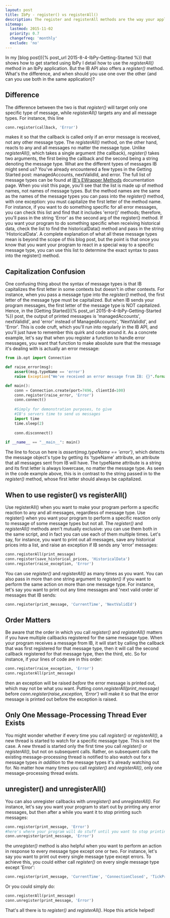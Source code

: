 ```yaml
---
layout: post
title: IbPy - register() vs registerAll()
description: The register and registerAll methods are the way your application reacts to info sent by IB. Learn how to use these crucial methods and the difference between them.
sitemap:
  lastmod: 2015-11-02
  priority: 0.7
  changefreq: 'monthly'
  exclude: 'no'
---
```


In my [blog post]({% post_url 2015-8-4-IbPy-Getting-Started %}) that shows how to get started using IbPy I detail how to use the _registerAll()_ method in an IbPy application. But the IB API also offers a _register()_ method. What's the difference, and when should you use one over the other (and can you use both in the same application)?

## Difference
The difference between the two is that _register()_ will target only one specific type of message, while _registerAll()_ targets any and all message types. For instance, this line

```python
conn.register(callback, 'Error')
```

makes it so that the callback is called only if an error message is received, not any other message type. The _registerAll()_ method, on the other hand, reacts to any and all messages no matter the message type. Unlike _registerAll()_, which takes a single argument (the callback), _register()_ takes two arguments, the first being the callback and the second being a string denoting the message type. What are the different types of messages IB might send us? You've already encountered a few types in the Getting Started post: managedAccounts, nextValidId, and error. The full list of message types can be found at [IB's EWrapper Methods](https://www.interactivebrokers.com/en/software/api/apiguide/java/java_ewrapper_methods.htm) documentation page. When you visit this page, you'll see that the list is made up of method names, not names of message types. But the method names are the same as the names of the message types you can pass into the _register()_ method, with one exception: you must capitalize the first letter of the method name. For instance, if you want to do something specific for all error messages, you can check this list and find that it includes 'error()' methods; therefore, you'll pass in the string 'Error' as the second arg of the register() method. If you want your program to do something specific when receiving historical data, check the list to find the historicalData() method and pass in the string 'HistoricalData'. A complete explanation of what all these message types mean is beyond the scope of this blog post, but the point is that once you know that you want your program to react in a special way to a specific message type, you can use this list to determine the exact syntax to pass into the register() method.

## Capitalization Confusion
One confusing thing about the syntax of message types is that IB capitalizes the first letter in some contexts but doesn't in other contexts. For instance, when you pass a message type into the _register()_ method, the first letter of the message type must be capitalized. But when IB sends your program messages, the first letter of the message type is NOT capitalized. Hence, in the [Getting Started]({% post_url 2015-8-4-IbPy-Getting-Started %}) post, the output of printed messages is 'managedAccounts', nextValidId', and 'error' instead of ManagedAccounts', 'NextValidId', and 'Error'. This is code cruft, which you'll run into regularly in the IB API, and you'll just have to remember this quirk and code around it. As a concrete example, let's say that when you register a function to handle error messages, you want that function to make absolute sure that the message it's dealing with is actually an error message:

```python
from ib.opt import Connection

def raise_error(msg):
    assert(msg.typeName == 'error')
    raise Exception("We've received an error message from IB: {}".format(msg))

def main():
    conn = Connection.create(port=7496, clientId=100)
    conn.register(raise_error, 'Error')
    conn.connect()
    
    #Simply for demonstration purposes, to give
    #IB's servers time to send us messages
    import time
    time.sleep(2) 
    
    conn.disconnect()
    
if __name__ == "__main__": main()
```

The line to focus on here is _assert(msg.typeName == 'error')_, which detects the message object's type by getting its 'typeName' attribute, an attribute that all messages sent from IB will have. The typeName attribute is a string and its first letter is always lowercase, no matter the message type. As seen in the code example above, this is in contrast to the string passed in to the _register()_ method, whose first letter should always be capitalized.

## When to use register() vs registerAll()
Use registerAll() when you want to make your program perform a specific reaction to any and all messages, regardless of message type. Use register() when you want your program to perform a specific reaction only to message of some message types but not all. The _register()_ and _registerAll()_ methods aren't mutually exclusive: you can use them both in the same script, and in fact you can use each of them multiple times. Let's say, for instance, you want to print out all messages, save any historical prices into a list, and raise an exception if IB sends any 'error' messages:

```python
conn.registerAll(print_message)
conn.register(save_historical_prices, 'HistoricalData')
conn.register(raise_exception, 'Error')
```

You can use _register()_ and _registerAll()_ as many times as you want. You can also pass in more than one string argument to _register()_ if you want to perform the same action on more than one message type. For instance, let's say you want to print out any time messages and 'next valid order id' messages that IB sends:

```python
conn.register(print_message, 'CurrentTime', 'NextValidId')
```

## Order Matters
Be aware that the order in which you call _register()_ and _registerAll()_ matters if you have multiple callbacks registered for the same message type. When your program receives a message from IB, it will start by calling the callback that was first registered for that message type, then it will call the second callback registered for that message type, then the third, etc. So for instance, if your lines of code are in this order:

```python
conn.register(raise_exception, 'Error')
conn.registerAll(print_message)
```

then an exception will be raised _before_ the error message is printed out, which may not be what you want. Putting _conn.registerAll(print\_message)_ before _conn.register(raise\_exception, 'Error')_ will make it so that the error message is printed out before the exception is raised.

## Only One Message-Processing Thread Ever Exists
You might wonder whether if every time you call _register()_ or _registerAll()_, a new thread is started to watch for a specific message type. This is not the case. A new thread is started only the first time you call _register()_ or _registerAll()_, but not on subsequent calls. Rather, on subsequent calls the existing message-processing thread is notified to also watch out for x message types _in addition_ to the message types it's already watching out for. No matter how many times you call _register()_ and _registerAll()_, only one message-processing thread exists.

## unregister() and unregisterAll()
You can also unregister callbacks with _unregister()_ and _unregisterAll()_. For instance, let's say you want your program to start out by printing any error messages, but then after a while you want it to stop printing such messages:

```python
conn.register(print_message, 'Error')
#here's where your program will do stuff until you want to stop printing error messages
conn.unregister(print_message, 'Error')
```

the _unregister()_ method is also helpful when you want to perform an action in response to every message type except one or two. For instance, let's say you want to print out every single message type except errors. To achieve this, you could either call _register()_ on every single message type except 'Error':

```python
conn.register(print_message, 'CurrentTime', 'ConnectionClosed', 'TickPrice', 'TickSize', 'TickOptionComputation', 'TickGeneric') #I'm not actually gonna write 'em all out - you get the idea
```

Or you could simply do:

```python
conn.registerAll(print_message)
conn.unregister(print_message, 'Error')
```

That's all there is to _register()_ and _registerAll()_. Hope this article helped!